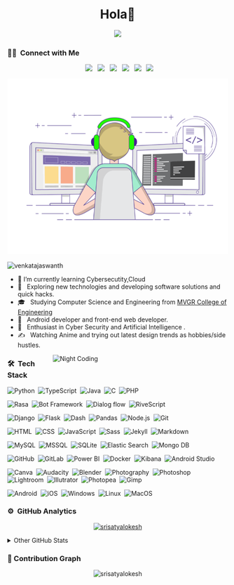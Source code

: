 <h1 align="center">Hola👋</h1>
<p align="center">
  <img src="https://readme-typing-svg.herokuapp.com?lines=Venkata+Jaswanth+Potnuru" />
</p>

### 🤝🏻 &nbsp;Connect with Me

<p align="center">
&nbsp; <a href="https://twitter.com/venkatajaswant2" target="_blank" rel="noopener noreferrer"><img src="https://img.icons8.com/plasticine/100/000000/twitter.png" width="50" /></a>  
&nbsp; <a href="https://www.instagram.com/venkata_jaswanth/" target="_blank" rel="noopener noreferrer"><img src="https://img.icons8.com/plasticine/100/000000/instagram-new.png" width="50" /></a> 
&nbsp; <a href="https://www.facebook.com/venkata.jaswanth" target="_blank" rel="noopener noreferrer"><img src="https://img.icons8.com/plasticine/100/000000/facebook.png" width="50" /></a>
&nbsp; <a href="https://trailblazer.me/id/vpotnuru4" target="_blank" rel="noopener noreferrer"><img src="https://img.icons8.com/dusk/64/000000/salesforce.png" width="50" /></a>
&nbsp; <a href="https://www.linkedin.com/in/venkata-jaswanth-potnuru-83553a211/" target="_blank" rel="noopener noreferrer"><img src="https://img.icons8.com/plasticine/100/000000/linkedin.png" width="50" /></a>
&nbsp; <a href="mailto:venkatajaswanth10@gmail.com" target="_blank" rel="noopener noreferrer"><img src="https://img.icons8.com/plasticine/100/000000/gmail.png"  width="50" /></a>
</p>
<p align="center">
  <img src="https://raw.githubusercontent.com/devSouvik/devSouvik/master/gif3.gif" height="400"/>
</p>

<p align="left"> <img src="https://komarev.com/ghpvc/?username=VenkataJaswanth&label=Profile%20views&color=0e75b6&style=flat" alt="venkatajaswanth" /> </p>

- 🔭 I’m currently learning Cybersecutity,Cloud 
- 🤔 &nbsp; Exploring new technologies and developing software solutions and quick hacks.
- 🎓 &nbsp; Studying Computer Science and Engineering from [MVGR College of Engineering](https://www.mvgrce.com/)
- 💼 &nbsp; Android developer and front-end web developer.
- 🌱 &nbsp; Enthusiast in Cyber Security and Artificial Intelligence .
- ✍️ &nbsp; Watching Anime and trying out latest design trends as hobbies/side hustles.

<img id="optionalstuff" alt="Night Coding" src="https://media4.giphy.com/media/f3iwJFOVOwuy7K6FFw/giphy.gif?cid=ecf05e47dcj7w35th4zqt7w360lqh6ey885vmyw03om06wl3&rid=giphy.gif&ct=g" width=400px align="right"/>


### 🛠 &nbsp;Tech Stack
![Python](https://img.shields.io/badge/-Python-05122A?style=flat&logo=python)&nbsp;
![TypeScript](https://img.shields.io/badge/-TypeScript-05122A?style=flat&logo=typescript)&nbsp;
![Java](https://img.shields.io/badge/-Java-05122A?style=flat&logo=Java&logoColor=FFA518)&nbsp;
![C](https://img.shields.io/badge/-C-05122A?style=flat&logo=C&logoColor=A8B9CC)&nbsp;
![PHP](https://img.shields.io/badge/-PHP-05122A?style=flat&logo=php)

![Rasa](https://img.shields.io/badge/-Rasa-05122A?style=flat&logo=chatbot)&nbsp;
![Bot Framework](https://img.shields.io/badge/-Bot_Framework-05122A?style=flat&logo=probot)&nbsp;
![Dialog flow](https://img.shields.io/badge/-Dialog_Flow-05122A?style=flat&logo=dialogflow)&nbsp;
![RiveScript](https://img.shields.io/badge/-RiveScript-05122A?style=flat&logo=dependabot)

![Django](https://img.shields.io/badge/-Django-05122A?style=flat&logo=django)&nbsp;
![Flask](https://img.shields.io/badge/-Flask-05122A?style=flat&logo=flask)&nbsp;
![Dash](https://img.shields.io/badge/-Dash-05122A?style=flat&logo=dash)&nbsp;
![Pandas](https://img.shields.io/badge/-Pandas-05122A?style=flat&logo=pandas)&nbsp;
![Node.js](https://img.shields.io/badge/-Node.js-05122A?style=flat&logo=node.js)&nbsp;
![Git](https://img.shields.io/badge/-Git-05122A?style=flat&logo=git)

![HTML](https://img.shields.io/badge/-HTML-05122A?style=flat&logo=HTML5)&nbsp;
![CSS](https://img.shields.io/badge/-CSS-05122A?style=flat&logo=CSS3&logoColor=1572B6)&nbsp;
![JavaScript](https://img.shields.io/badge/-JavaScript-05122A?style=flat&logo=javascript)&nbsp;
![Sass](https://img.shields.io/badge/-Sass-05122A?style=flat&logo=sass)&nbsp;
![Jekyll](https://img.shields.io/badge/-Jekyll-05122A?style=flat&logo=jekyll)&nbsp;
![Markdown](https://img.shields.io/badge/-Markdown-05122A?style=flat&logo=markdown)

![MySQL](https://img.shields.io/badge/-MySQL-05122A?style=flat&logo=mysql&logoColor=FFA518)&nbsp;
![MSSQL](https://img.shields.io/badge/-MS_SQL-05122A?style=flat&logo=microsoftsqlserver)&nbsp;
![SQLite](https://img.shields.io/badge/-SQLite-05122A?style=flat&logo=sqlite)&nbsp;
![Elastic Search](https://img.shields.io/badge/-Elastic_Search-05122A?style=flat&logo=elastic&logoColor=skyblue)&nbsp;
![Mongo DB](https://img.shields.io/badge/-MongoDB-05122A?style=flat&logo=mongodb)

![GitHub](https://img.shields.io/badge/-GitHub-05122A?style=flat&logo=github)&nbsp;
![GitLab](https://img.shields.io/badge/-GitLab-05122A?style=flat&logo=gitlab)&nbsp;
![Power BI](https://img.shields.io/badge/-Power_BI-05122A?style=flat&logo=powerbi)&nbsp;
![Docker](https://img.shields.io/badge/-Docker-05122A?style=flat&logo=docker)&nbsp;
![Kibana](https://img.shields.io/badge/-Kibana-05122A?style=flat&logo=kibana)&nbsp;
![Android Studio](https://img.shields.io/badge/-Android_Studio-05122A?style=flat&logo=androidstudio)&nbsp;


![Canva](https://img.shields.io/badge/-Canva-05122A?style=flat&logo=canva)&nbsp;
![Audacity](https://img.shields.io/badge/-Audacity-05122A?style=flat&logo=audacity)&nbsp;
![Blender](https://img.shields.io/badge/-Blender-05122A?style=flat&logo=blender)&nbsp;
![Photography](https://img.shields.io/badge/-Photography-05122A?style=flat&logo=photobucket)&nbsp;
![Photoshop](https://img.shields.io/badge/-Photoshop-05122A?style=flat&logo=adobephotoshop)&nbsp;
![Lightroom](https://img.shields.io/badge/-Lightroom-05122A?style=flat&logo=adobelightroom)&nbsp;
![Illutrator](https://img.shields.io/badge/-Illustrator-05122A?style=flat&logo=adobeillustrator)&nbsp;
![Photopea](https://img.shields.io/badge/-Photopea-05122A?style=flat&logo=photopea)&nbsp;
![Gimp](https://img.shields.io/badge/-Gimp-05122A?style=flat&logo=gimp)

![Android](https://img.shields.io/badge/-Android-05122A?style=flat&logo=android)&nbsp;
![iOS](https://img.shields.io/badge/-iOS-05122A?style=flat&logo=iOS)&nbsp;
![Windows](https://img.shields.io/badge/-Windows-05122A?style=flat&logo=windows)&nbsp;
![Linux](https://img.shields.io/badge/-Linux-05122A?style=flat&logo=linux)&nbsp;
![MacOS](https://img.shields.io/badge/-MacOS-05122A?style=flat&logo=macOS)&nbsp;

### ⚙️ &nbsp;GitHub Analytics

<p align="center">
<a href="https://github.com/VenkataJaswanth">
  <img src="https://github-readme-streak-stats.herokuapp.com/?user=VenkataJaswanth&theme=nightowl&hide_border=true" alt="srisatyalokesh"/>
</a>
</p>
<details>
  <summary>Other GitHub Stats</summary>
  <p align="center">
<img  src="https://github-readme-stats.vercel.app/api/top-langs?username=VenkataJaswanth&show_icons=true&locale=en&layout=compact&theme=nightowl&hide_border=true" alt="srisatyalokesh" height=150px/><img  src="https://github-readme-stats.vercel.app/api?username=VenkataJaswanth&show_icons=true&locale=en&theme=nightowl&hide_border=true" alt="srisatyalokesh" height=150px />
  </p>
</details>




### 🤖 Contribution Graph 

<p align="center">
<img src="https://activity-graph.herokuapp.com/graph?username=VenkataJaswanth&bg_color=011627&color=FFFFFF&line=19e6e1&point=c0f0f7&hide_border=true" alt="srisatyalokesh"/>
</p>

